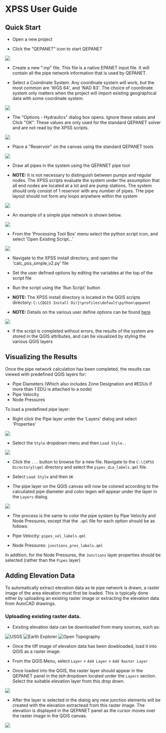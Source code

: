 # XPSS User Guide

## Quick Start

*  Open a new project

*  Click the "QEPANET" icon to start QEPANET

![](1.png)

*  Create a new ".inp" file.  This file is a native EPANET input file.  It will contain all the pipe network information that is used by QEPANET.

*  Select a Coordinate System.  Any coordinate system will work, but the most common are 'WGS 64', and 'NAD 83'.  The choice of coordinate system only matters when the project will import existing geographical data with some coordinate system.

![](3.png)

*  The "Options - Hydraulics" dialog box opens.  Ignore these values and Click "OK".  These values are only used for the standard QEPANET solver and are not read by the XPSS scripts.

![](4.png)

*  Place a "Reservoir" on the canvas using the standard QEPANET tools

![](5.png)

*  Draw all pipes in the system using the QEPANET pipe tool

*  **NOTE:**  It is not necessary to distinguish between pumps and regular nodes.  The XPSS scripts evaluate the system under the assumption that all end nodes are located at a lot and are pump stations.  The system should only consist of 1 reservoir with any number of pipes.  THe pipe layout should not form any loops anywhere within the system

![](6.png)

*  An example of a simple pipe network is shown below.

![](7.png)

*  From the 'Processing Tool Box' menu select the python script icon, and select 'Open Existing Script...'

![](8.png)

*  Navigate to the XPSS install directory, and open the 'calc_pss_simple_v2.py' file

*  Set the user defined options by editing the variables at the top of the script file

*  Run the script using the 'Run Script' button

*  **NOTE:**  The XPSS install directory is located in the QGIS scripts directory:
`C:\{QGIS Install Dir}\profiles\default\python\qepanet`

*  **NOTE:**  Details on the various user define options can be found [here](user_defined_options.md)

![](9.png)

*  If the script is completed without errors, the results of the system are stored in the QGIS attributes, and can be visualized by styling the various QGIS layers


## Visualizing the Results

Once the pipe network calculation has been completed, the results can viewed with predefined QGIS layers for:

*  Pipe Diameters (Which also includes Zone Designation and #EDUs if more than 1 EDU is attached to a node)
*  Pipe Velocity
*  Node Pressures

To load a predefined pipe layer:

*  Right click the Pipe layer under the 'Layers' dialog and select 'Properties'

![](v1.png)

*  Select the `Style` dropdown menu and then `Load Style..`

![](v2.png)

*  Click the `...` button to browse for a new file.  Navigate to the `C:\{XPSS Directory}\qml` directory and select the `pipes_dia_labels.qml` file.

*  Select `Load Style` and then `OK`

*  The pipe layer on the QGIS canvas will now be colored according to the calculiated pipe diameter and color legen will appear under the layer in the `Layers` dialog.


![](v3.png)

*  The process is the same to color the pipe system by Pipe Velocity and Node Pressures, except that the `.qml` file for each option should be as follows:

  *  Pipe Velocity:  `pipes_vel_labels.qml`
  *  Node Pressures:  `junctions_pres_labels.qml`

In addition, for the Node Pressures, the `Junctions` layer properties should be selected (rather than the `Pipes` layer)

 
## Adding Elevation Data

To automatically extract elevation data as te pipe network is drawn, a raster image of the area elevation must first be loaded.  This is typically done either by uploading an existing raster image or extracting the elevation data from AutoCAD drawings.

### Uploading existing raster data.

*  Existing elevation data can be downloaded from many sources, such as:

![USGS](https://viewer.nationalmap.gov/basic/)
![Earth Explorer](https://earthexplorer.usgs.gov/)
![Open Topography](https://opentopography.org/)

*  Once the tiff image of elevation data has been dowbloaded, load it into QGIS as a raster image:
  *  From the QGIS Menu, select `Layer` > `Add Layer` > `Add Raster Layer`

* Once loaded into the QGIS, the raster layer should appear in the QEPANET panel in the `DEM` dropdown located under the `Layers` section.  Select the suitable elevation layer from this drop down.

![](el1.png)

*  After the layer is selected in the dialog any new junction elements will be created with the elevation extractead from this raster image.  The elevation is displayed in the QEPANET panel as the cursor moves over the raster image in the QGIS canvas.

![](el2.png)



